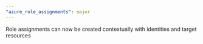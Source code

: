 ```yaml
---
"azure_role_assignments": major
---
```


Role assignments can now be created contextually with identities and target resources
